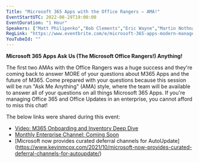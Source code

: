 ```yaml
---
Title: "Microsoft 365 Apps with the Office Rangers – AMA!"
EventStartUTC: 2022-08-29T19:00:00
EventDuration: "1 Hour"
Speakers: ["Matt Philipenko","Bob Clements","Eric Wayne","Martin Nothnagel", "Amesh Mansukhani","Paul Bowden"]
RegLink: "https://www.eventbrite.com/e/microsoft-365-apps-modern-management-with-the-office-rangers-ama-tickets-403644941887"
YouTubeId: ""
---
```


**Microsoft 365 Apps Ask Us (The Microsoft Office Rangers!) Anything!**

The first two AMAs with the Office Rangers was a huge success and they're coming back to answer MORE of your questions about M365 Apps and the future of M365. Come prepared with your questions because this session will be run "Ask Me Anything" (AMA) style, where the team will be available to answer all of your questions on all things Microsoft 365 Apps. If you're managing Office 365 and Office Updates in an enterprise, you cannot afford to miss this chat!

The below links were shared during this event:

- [Video: M365 Onboarding and Inventory Deep Dive](https://www.youtube.com/watch?v=g1rDR2aOAQc)
- [Monthly Enterprise Channel: Coming Soon](https://docs.microsoft.com/en-us/officeupdates/monthly-enterprise-channel-coming-soon)
- [Microsoft now provides curated deferral channels for AutoUpdate] (https://www.kevinmcox.com/2021/10/microsoft-now-provides-curated-deferral-channels-for-autoupdate/)

